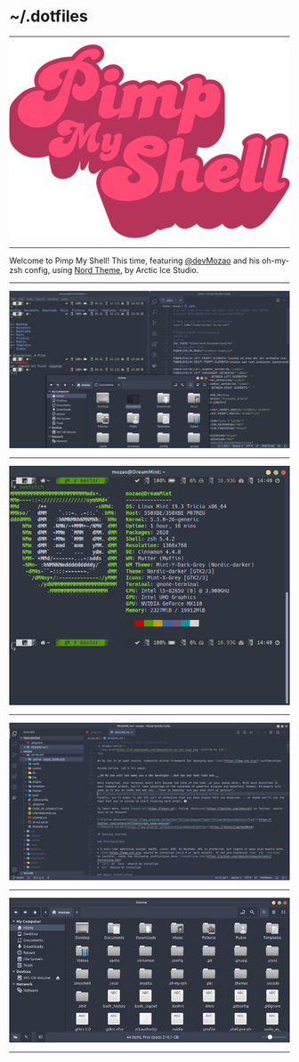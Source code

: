 # ~/.dotfiles

---

![Pimp My Shell Logo](./screenshots/logo_pimp-my-shell.svg)

---

Welcome to Pimp My Shell! This time, featuring [@devMozao](https://twitter.com/devMozao) and his oh-my-zsh config, using [Nord Theme](https://www.nordtheme.com), by Arctic Ice Studio.

---

<p align="center">
  <img alt="Screenshot Full" src="./screenshots/screenshot_full.png">
</p>

---

<p align="center">
  <img alt="Screenshot Terminal" src="./screenshots/screenshot_terminal.png">
</p>

---

<p align="center">
  <img alt="Screenshot VS Code" src="./screenshots/screenshot_vscode.png">
</p>

---

<p align="center">
  <img alt="Screenshot Files" src="./screenshots/screenshot_files.png">
</p>

---
